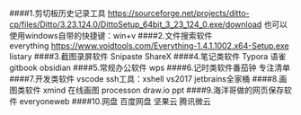 ####1.剪切板历史记录工具 https://sourceforge.net/projects/ditto-cp/files/Ditto/3.23.124.0/DittoSetup_64bit_3_23_124_0.exe/download
也可以使用windows自带的快捷键：win+v
####2.文件搜索软件   
everything   https://www.voidtools.com/Everything-1.4.1.1002.x64-Setup.exe
listary
####3.截图录屏软件
Snipaste
ShareX
####4.笔记类软件
Typora
语雀
gitbook
obsidian
####5.常规办公软件
wps
####6.记时类软件番茄钟
专注清单
####7.开发类软件
vscode
ssh工具：xshell
vs2017
jetbrains全家桶
####8.画图类软件
xmind
在线画图 processon
draw.io
ppt
####9.海洋哥做的网页保存软件
everyoneweb
####10.网盘
百度网盘
坚果云
腾讯微云
